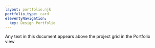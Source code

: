 ```yaml
---
layout: portfolio.njk
portfolio_type: card
eleventyNavigation:
  key: Design Portfolio
---
```


Any text in this document appears above the project grid in the Portfolio view
